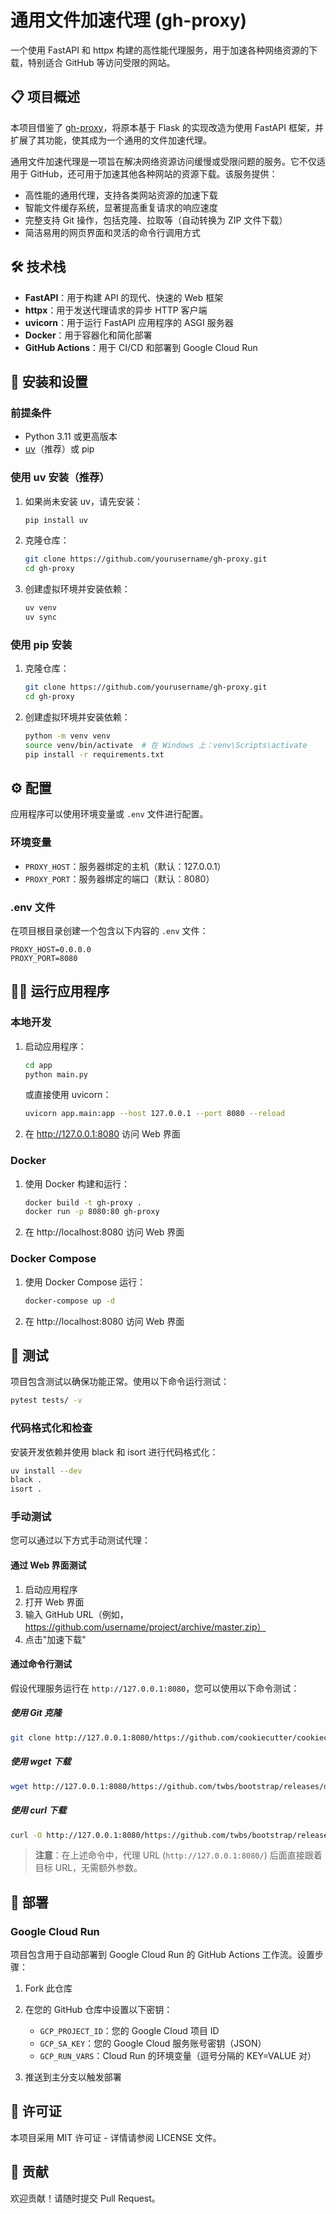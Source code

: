 # 通用文件加速代理 (gh-proxy)

一个使用 FastAPI 和 httpx 构建的高性能代理服务，用于加速各种网络资源的下载，特别适合 GitHub 等访问受限的网站。

## 📋 项目概述

本项目借鉴了 [gh-proxy](https://github.com/hunshcn/gh-proxy)，将原本基于 Flask 的实现改造为使用 FastAPI 框架，并扩展了其功能，使其成为一个通用的文件加速代理。

通用文件加速代理是一项旨在解决网络资源访问缓慢或受限问题的服务。它不仅适用于 GitHub，还可用于加速其他各种网站的资源下载。该服务提供：

- 高性能的通用代理，支持各类网站资源的加速下载
- 智能文件缓存系统，显著提高重复请求的响应速度
- 完整支持 Git 操作，包括克隆、拉取等（自动转换为 ZIP 文件下载）
- 简洁易用的网页界面和灵活的命令行调用方式

## 🛠️ 技术栈

- **FastAPI**：用于构建 API 的现代、快速的 Web 框架
- **httpx**：用于发送代理请求的异步 HTTP 客户端
- **uvicorn**：用于运行 FastAPI 应用程序的 ASGI 服务器
- **Docker**：用于容器化和简化部署
- **GitHub Actions**：用于 CI/CD 和部署到 Google Cloud Run

## 🚀 安装和设置

### 前提条件

- Python 3.11 或更高版本
- [uv](https://github.com/astral-sh/uv)（推荐）或 pip

### 使用 uv 安装（推荐）

1. 如果尚未安装 uv，请先安装：
   ```bash
   pip install uv
   ```

2. 克隆仓库：
   ```bash
   git clone https://github.com/yourusername/gh-proxy.git
   cd gh-proxy
   ```

3. 创建虚拟环境并安装依赖：
   ```bash
   uv venv
   uv sync
   ```

### 使用 pip 安装

1. 克隆仓库：
   ```bash
   git clone https://github.com/yourusername/gh-proxy.git
   cd gh-proxy
   ```

2. 创建虚拟环境并安装依赖：
   ```bash
   python -m venv venv
   source venv/bin/activate  # 在 Windows 上：venv\Scripts\activate
   pip install -r requirements.txt
   ```

## ⚙️ 配置

应用程序可以使用环境变量或 `.env` 文件进行配置。

### 环境变量

- `PROXY_HOST`：服务器绑定的主机（默认：127.0.0.1）
- `PROXY_PORT`：服务器绑定的端口（默认：8080）

### .env 文件

在项目根目录创建一个包含以下内容的 `.env` 文件：

```
PROXY_HOST=0.0.0.0
PROXY_PORT=8080
```

## 🏃‍♂️ 运行应用程序

### 本地开发

1. 启动应用程序：
   ```bash
   cd app
   python main.py
   ```

   或直接使用 uvicorn：
   ```bash
   uvicorn app.main:app --host 127.0.0.1 --port 8080 --reload
   ```

2. 在 http://127.0.0.1:8080 访问 Web 界面

### Docker

1. 使用 Docker 构建和运行：
   ```bash
   docker build -t gh-proxy .
   docker run -p 8080:80 gh-proxy
   ```

2. 在 http://localhost:8080 访问 Web 界面

### Docker Compose

1. 使用 Docker Compose 运行：
   ```bash
   docker-compose up -d
   ```

2. 在 http://localhost:8080 访问 Web 界面

## 🧪 测试

项目包含测试以确保功能正常。使用以下命令运行测试：

```bash
pytest tests/ -v
```

### 代码格式化和检查

安装开发依赖并使用 black 和 isort 进行代码格式化：

```bash
uv install --dev
black .
isort .
```

### 手动测试

您可以通过以下方式手动测试代理：

#### 通过 Web 界面测试

1. 启动应用程序
2. 打开 Web 界面
3. 输入 GitHub URL（例如，https://github.com/username/project/archive/master.zip）
4. 点击"加速下载"

#### 通过命令行测试

假设代理服务运行在 `http://127.0.0.1:8080`，您可以使用以下命令测试：

##### 使用 Git 克隆

```bash
git clone http://127.0.0.1:8080/https://github.com/cookiecutter/cookiecutter-django.git
```

##### 使用 wget 下载

```bash
wget http://127.0.0.1:8080/https://github.com/twbs/bootstrap/releases/download/v5.3.7/bootstrap-5.3.7-examples.zip
```

##### 使用 curl 下载

```bash
curl -O http://127.0.0.1:8080/https://github.com/twbs/bootstrap/releases/download/v5.3.7/bootstrap-5.3.7-examples.zip
```

> **注意**：在上述命令中，代理 URL (`http://127.0.0.1:8080/`) 后面直接跟着目标 URL，无需额外参数。

## 🚢 部署

### Google Cloud Run

项目包含用于自动部署到 Google Cloud Run 的 GitHub Actions 工作流。设置步骤：

1. Fork 此仓库
2. 在您的 GitHub 仓库中设置以下密钥：
   - `GCP_PROJECT_ID`：您的 Google Cloud 项目 ID
   - `GCP_SA_KEY`：您的 Google Cloud 服务账号密钥（JSON）
   - `GCP_RUN_VARS`：Cloud Run 的环境变量（逗号分隔的 KEY=VALUE 对）

3. 推送到主分支以触发部署

## 📝 许可证

本项目采用 MIT 许可证 - 详情请参阅 LICENSE 文件。

## 🤝 贡献

欢迎贡献！请随时提交 Pull Request。
